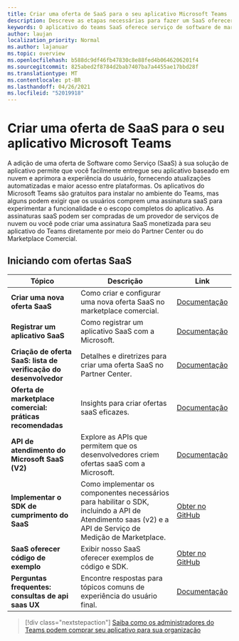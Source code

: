 ```yaml
---
title: Criar uma oferta de SaaS para o seu aplicativo Microsoft Teams
description: Descreve as etapas necessárias para fazer um SaaS oferecer parte de uma experiência de aplicativo do Teams de terceiros
keywords: O aplicativo do teams SaaS oferece serviço de software de marketplace do partner center
author: laujan
localization_priority: Normal
ms.author: lajanuar
ms.topic: overview
ms.openlocfilehash: b588dc9df46fb47830c8e88fed4b0646206201f4
ms.sourcegitcommit: 825abed2f8784d2bab7407ba7a4455ae17bbd28f
ms.translationtype: MT
ms.contentlocale: pt-BR
ms.lasthandoff: 04/26/2021
ms.locfileid: "52019918"
---
```

# <a name="create-a-saas-offer-for-your-teams-app"></a>Criar uma oferta de SaaS para o seu aplicativo Microsoft Teams

A adição de uma oferta de Software como Serviço (SaaS) à sua solução de aplicativo permite que você facilmente entregue seu aplicativo baseado em nuvem e aprimora a experiência do usuário, fornecendo atualizações automatizadas e maior acesso entre plataformas. Os aplicativos do Microsoft Teams são gratuitos para instalar no ambiente do Teams, mas alguns podem exigir que os usuários comprem uma assinatura saaS para experimentar a funcionalidade e o escopo completos do aplicativo. As assinaturas saaS podem ser compradas de um provedor de serviços de nuvem ou você pode criar uma assinatura SaaS monetizada para seu aplicativo do Teams diretamente por meio do Partner Center ou do Marketplace Comercial.

## <a name="getting-started-with-saas-offers"></a>Iniciando com ofertas SaaS

| Tópico | Descrição| Link |
|------|-------------|------|
|**Criar uma nova oferta SaaS**|Como criar e configurar uma nova oferta SaaS no marketplace comercial.| [Documentação](/azure/marketplace/partner-center-portal/create-new-saas-offer)|
|**Registrar um aplicativo SaaS** | Como registrar um aplicativo SaaS com a Microsoft.| [Documentação](/azure/marketplace/partner-center-portal/pc-saas-registration)|
|**Criação de oferta SaaS: lista de verificação do desenvolvedor**| Detalhes e diretrizes para criar uma oferta SaaS no Partner Center.| [Documentação](/azure/marketplace/partner-center-portal/offer-creation-checklist)|
|**Oferta de marketplace comercial: práticas recomendadas** |Insights para criar ofertas saaS eficazes.|[Documentação](/azure/marketplace/gtm-offer-listing-best-practices)|
|**API de atendimento do Microsoft SaaS (V2)** | Explore as APIs que permitem que os desenvolvedores criem ofertas saaS com a Microsoft.| [Documentação](/azure/marketplace/partner-center-portal/pc-saas-fulfillment-api-v2) |
|**Implementar o SDK de cumprimento do SaaS**| Como implementar os componentes necessários para habilitar o SDK, incluindo a API de Atendimento saas (v2) e a API de Serviço de Medição de Marketplace.| [Obter no GitHub](https://github.com/Azure/Microsoft-commercial-marketplace-transactable-SaaS-offer-SDK/blob/master/docs/Installation-Instructions.md) |
|**SaaS oferecer código de exemplo**| Exibir nosso SaaS oferecer exemplos de código e SDK.| [Obter no GitHub](https://github.com/Azure/Microsoft-commercial-marketplace-transactable-SaaS-offer-SDK)|
| **Perguntas frequentes: consultas de api saas UX** | Encontre respostas para tópicos comuns de experiência do usuário final.| [Documentação](/azure/marketplace/partner-center-portal/saas-fulfillment-apis-faq) |

> [!div class="nextstepaction"]
> [Saiba como os administradores do Teams podem comprar seu aplicativo para sua organização](/MicrosoftTeams/purchase-third-party-apps)
